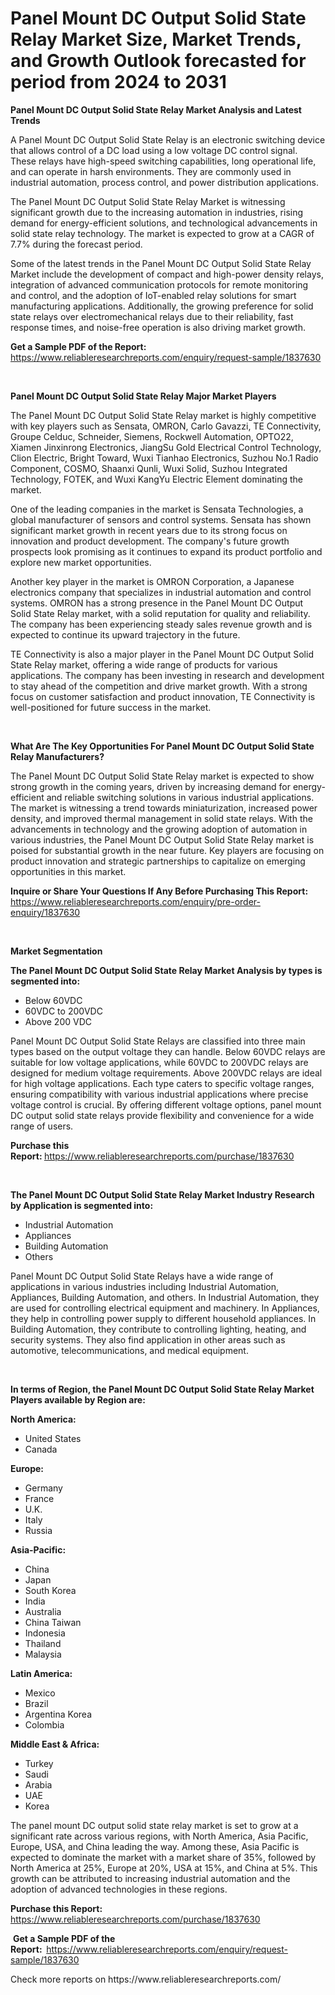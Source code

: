 <p><h1>Panel Mount DC Output Solid State Relay Market Size, Market Trends, and Growth Outlook forecasted for period from 2024 to 2031</h1></p><p><strong>Panel Mount DC Output Solid State Relay Market Analysis and Latest Trends</strong></p>
<p><p>A Panel Mount DC Output Solid State Relay is an electronic switching device that allows control of a DC load using a low voltage DC control signal. These relays have high-speed switching capabilities, long operational life, and can operate in harsh environments. They are commonly used in industrial automation, process control, and power distribution applications.</p><p>The Panel Mount DC Output Solid State Relay Market is witnessing significant growth due to the increasing automation in industries, rising demand for energy-efficient solutions, and technological advancements in solid state relay technology. The market is expected to grow at a CAGR of 7.7% during the forecast period.</p><p>Some of the latest trends in the Panel Mount DC Output Solid State Relay Market include the development of compact and high-power density relays, integration of advanced communication protocols for remote monitoring and control, and the adoption of IoT-enabled relay solutions for smart manufacturing applications. Additionally, the growing preference for solid state relays over electromechanical relays due to their reliability, fast response times, and noise-free operation is also driving market growth.</p></p>
<p><strong>Get a Sample PDF of the Report:&nbsp;</strong> <a href="https://www.reliableresearchreports.com/enquiry/request-sample/1837630">https://www.reliableresearchreports.com/enquiry/request-sample/1837630</a></p>
<p>&nbsp;</p>
<p><strong>Panel Mount DC Output Solid State Relay Major Market Players</strong></p>
<p><p>The Panel Mount DC Output Solid State Relay market is highly competitive with key players such as Sensata, OMRON, Carlo Gavazzi, TE Connectivity, Groupe Celduc, Schneider, Siemens, Rockwell Automation, OPTO22, Xiamen Jinxinrong Electronics, JiangSu Gold Electrical Control Technology, Clion Electric, Bright Toward, Wuxi Tianhao Electronics, Suzhou No.1 Radio Component, COSMO, Shaanxi Qunli, Wuxi Solid, Suzhou Integrated Technology, FOTEK, and Wuxi KangYu Electric Element dominating the market.</p><p>One of the leading companies in the market is Sensata Technologies, a global manufacturer of sensors and control systems. Sensata has shown significant market growth in recent years due to its strong focus on innovation and product development. The company's future growth prospects look promising as it continues to expand its product portfolio and explore new market opportunities.</p><p>Another key player in the market is OMRON Corporation, a Japanese electronics company that specializes in industrial automation and control systems. OMRON has a strong presence in the Panel Mount DC Output Solid State Relay market, with a solid reputation for quality and reliability. The company has been experiencing steady sales revenue growth and is expected to continue its upward trajectory in the future.</p><p>TE Connectivity is also a major player in the Panel Mount DC Output Solid State Relay market, offering a wide range of products for various applications. The company has been investing in research and development to stay ahead of the competition and drive market growth. With a strong focus on customer satisfaction and product innovation, TE Connectivity is well-positioned for future success in the market.</p></p>
<p>&nbsp;</p>
<p><strong>What Are The Key Opportunities For Panel Mount DC Output Solid State Relay Manufacturers?</strong></p>
<p><p>The Panel Mount DC Output Solid State Relay market is expected to show strong growth in the coming years, driven by increasing demand for energy-efficient and reliable switching solutions in various industrial applications. The market is witnessing a trend towards miniaturization, increased power density, and improved thermal management in solid state relays. With the advancements in technology and the growing adoption of automation in various industries, the Panel Mount DC Output Solid State Relay market is poised for substantial growth in the near future. Key players are focusing on product innovation and strategic partnerships to capitalize on emerging opportunities in this market.</p></p>
<p><strong>Inquire or Share Your Questions If Any Before Purchasing This Report:</strong> <a href="https://www.reliableresearchreports.com/enquiry/pre-order-enquiry/1837630">https://www.reliableresearchreports.com/enquiry/pre-order-enquiry/1837630</a></p>
<p>&nbsp;</p>
<p><strong>Market Segmentation</strong></p>
<p><strong>The Panel Mount DC Output Solid State Relay Market Analysis by types is segmented into:</strong></p>
<p><ul><li>Below 60VDC</li><li>60VDC to 200VDC</li><li>Above 200 VDC</li></ul></p>
<p><p>Panel Mount DC Output Solid State Relays are classified into three main types based on the output voltage they can handle. Below 60VDC relays are suitable for low voltage applications, while 60VDC to 200VDC relays are designed for medium voltage requirements. Above 200VDC relays are ideal for high voltage applications. Each type caters to specific voltage ranges, ensuring compatibility with various industrial applications where precise voltage control is crucial. By offering different voltage options, panel mount DC output solid state relays provide flexibility and convenience for a wide range of users.</p></p>
<p><strong>Purchase this Report:&nbsp;</strong><a href="https://www.reliableresearchreports.com/purchase/1837630">https://www.reliableresearchreports.com/purchase/1837630</a></p>
<p>&nbsp;</p>
<p><strong>The Panel Mount DC Output Solid State Relay Market Industry Research by Application is segmented into:</strong></p>
<p><ul><li>Industrial Automation</li><li>Appliances</li><li>Building Automation</li><li>Others</li></ul></p>
<p><p>Panel Mount DC Output Solid State Relays have a wide range of applications in various industries including Industrial Automation, Appliances, Building Automation, and others. In Industrial Automation, they are used for controlling electrical equipment and machinery. In Appliances, they help in controlling power supply to different household appliances. In Building Automation, they contribute to controlling lighting, heating, and security systems. They also find application in other areas such as automotive, telecommunications, and medical equipment.</p></p>
<p>&nbsp;</p>
<p><strong>In terms of Region, the Panel Mount DC Output Solid State Relay Market Players available by Region are:</strong></p>
<p>
    <p> <strong> North America: </strong>
        <ul>
            <li>United States</li>
            <li>Canada</li>
        </ul>
        </p> 
    <p> <strong> Europe: </strong>
        <ul>
            <li>Germany</li>
            <li>France</li>
            <li>U.K.</li>
            <li>Italy</li>
            <li>Russia</li>
        </ul>
        </p> 
    <p> <strong> Asia-Pacific: </strong>
        <ul>
            <li>China</li>
            <li>Japan</li>
            <li>South Korea</li>
            <li>India</li>
            <li>Australia</li>
            <li>China Taiwan</li>
            <li>Indonesia</li>
            <li>Thailand</li>
            <li>Malaysia</li>
        </ul>
        </p> 
    <p> <strong> Latin America: </strong>
        <ul>
            <li>Mexico</li>
            <li>Brazil</li>
            <li>Argentina Korea</li>
            <li>Colombia</li>
        </ul>
        </p> 
    <p> <strong> Middle East & Africa: </strong>
        <ul>
            <li>Turkey</li>
            <li>Saudi</li>
            <li>Arabia</li>
            <li>UAE</li>
            <li>Korea</li>
        </ul>
    </p>
    </p>
<p><p>The panel mount DC output solid state relay market is set to grow at a significant rate across various regions, with North America, Asia Pacific, Europe, USA, and China leading the way. Among these, Asia Pacific is expected to dominate the market with a market share of 35%, followed by North America at 25%, Europe at 20%, USA at 15%, and China at 5%. This growth can be attributed to increasing industrial automation and the adoption of advanced technologies in these regions.</p></p>
<p><strong>Purchase this Report: </strong><a href="https://www.reliableresearchreports.com/purchase/1837630">https://www.reliableresearchreports.com/purchase/1837630</a></p>
<p>&nbsp;<strong>Get a Sample PDF of the Report:&nbsp;&nbsp;</strong><a href="https://www.reliableresearchreports.com/enquiry/request-sample/1837630">https://www.reliableresearchreports.com/enquiry/request-sample/1837630</a></p>
<p><strong></strong></p>
<p>Check more reports on https://www.reliableresearchreports.com/</p>